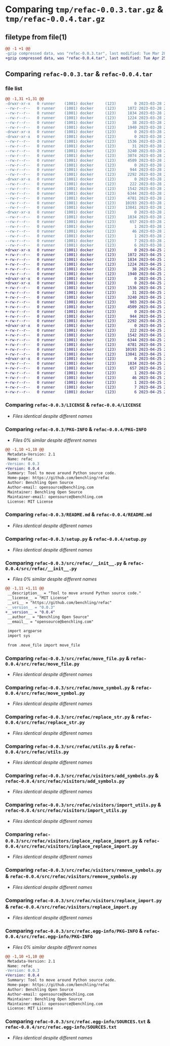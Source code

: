 # Comparing `tmp/refac-0.0.3.tar.gz` & `tmp/refac-0.0.4.tar.gz`

## filetype from file(1)

```diff
@@ -1 +1 @@
-gzip compressed data, was "refac-0.0.3.tar", last modified: Tue Mar 28 21:18:48 2023, max compression
+gzip compressed data, was "refac-0.0.4.tar", last modified: Tue Apr 25 23:36:38 2023, max compression
```

## Comparing `refac-0.0.3.tar` & `refac-0.0.4.tar`

### file list

```diff
@@ -1,31 +1,31 @@
-drwxr-xr-x   0 runner    (1001) docker     (123)        0 2023-03-28 21:18:48.688699 refac-0.0.3/
--rw-r--r--   0 runner    (1001) docker     (123)     1072 2023-03-28 21:18:39.000000 refac-0.0.3/LICENSE
--rw-r--r--   0 runner    (1001) docker     (123)     1834 2023-03-28 21:18:48.688699 refac-0.0.3/PKG-INFO
--rw-r--r--   0 runner    (1001) docker     (123)     1224 2023-03-28 21:18:39.000000 refac-0.0.3/README.md
--rw-r--r--   0 runner    (1001) docker     (123)       38 2023-03-28 21:18:48.688699 refac-0.0.3/setup.cfg
--rw-r--r--   0 runner    (1001) docker     (123)     1940 2023-03-28 21:18:39.000000 refac-0.0.3/setup.py
-drwxr-xr-x   0 runner    (1001) docker     (123)        0 2023-03-28 21:18:48.688699 refac-0.0.3/src/
-drwxr-xr-x   0 runner    (1001) docker     (123)        0 2023-03-28 21:18:48.688699 refac-0.0.3/src/refac/
--rw-r--r--   0 runner    (1001) docker     (123)     1536 2023-03-28 21:18:39.000000 refac-0.0.3/src/refac/__init__.py
--rw-r--r--   0 runner    (1001) docker     (123)       31 2023-03-28 21:18:39.000000 refac-0.0.3/src/refac/__main__.py
--rw-r--r--   0 runner    (1001) docker     (123)     3240 2023-03-28 21:18:39.000000 refac-0.0.3/src/refac/move_file.py
--rw-r--r--   0 runner    (1001) docker     (123)     3074 2023-03-28 21:18:39.000000 refac-0.0.3/src/refac/move_import.py
--rw-r--r--   0 runner    (1001) docker     (123)     4509 2023-03-28 21:18:39.000000 refac-0.0.3/src/refac/move_symbol.py
--rw-r--r--   0 runner    (1001) docker     (123)        0 2023-03-28 21:18:39.000000 refac-0.0.3/src/refac/py.typed
--rw-r--r--   0 runner    (1001) docker     (123)      944 2023-03-28 21:18:39.000000 refac-0.0.3/src/refac/replace_str.py
--rw-r--r--   0 runner    (1001) docker     (123)     2292 2023-03-28 21:18:39.000000 refac-0.0.3/src/refac/utils.py
-drwxr-xr-x   0 runner    (1001) docker     (123)        0 2023-03-28 21:18:48.688699 refac-0.0.3/src/refac/visitors/
--rw-r--r--   0 runner    (1001) docker     (123)      222 2023-03-28 21:18:39.000000 refac-0.0.3/src/refac/visitors/__init__.py
--rw-r--r--   0 runner    (1001) docker     (123)     1542 2023-03-28 21:18:39.000000 refac-0.0.3/src/refac/visitors/add_symbols.py
--rw-r--r--   0 runner    (1001) docker     (123)     6344 2023-03-28 21:18:39.000000 refac-0.0.3/src/refac/visitors/import_utils.py
--rw-r--r--   0 runner    (1001) docker     (123)     4781 2023-03-28 21:18:39.000000 refac-0.0.3/src/refac/visitors/inplace_replace_import.py
--rw-r--r--   0 runner    (1001) docker     (123)    10193 2023-03-28 21:18:39.000000 refac-0.0.3/src/refac/visitors/remove_symbols.py
--rw-r--r--   0 runner    (1001) docker     (123)    13841 2023-03-28 21:18:39.000000 refac-0.0.3/src/refac/visitors/replace_import.py
-drwxr-xr-x   0 runner    (1001) docker     (123)        0 2023-03-28 21:18:48.688699 refac-0.0.3/src/refac.egg-info/
--rw-r--r--   0 runner    (1001) docker     (123)     1834 2023-03-28 21:18:48.000000 refac-0.0.3/src/refac.egg-info/PKG-INFO
--rw-r--r--   0 runner    (1001) docker     (123)      657 2023-03-28 21:18:48.000000 refac-0.0.3/src/refac.egg-info/SOURCES.txt
--rw-r--r--   0 runner    (1001) docker     (123)        1 2023-03-28 21:18:48.000000 refac-0.0.3/src/refac.egg-info/dependency_links.txt
--rw-r--r--   0 runner    (1001) docker     (123)       46 2023-03-28 21:18:48.000000 refac-0.0.3/src/refac.egg-info/entry_points.txt
--rw-r--r--   0 runner    (1001) docker     (123)        1 2023-03-28 21:18:48.000000 refac-0.0.3/src/refac.egg-info/not-zip-safe
--rw-r--r--   0 runner    (1001) docker     (123)        7 2023-03-28 21:18:48.000000 refac-0.0.3/src/refac.egg-info/requires.txt
--rw-r--r--   0 runner    (1001) docker     (123)        6 2023-03-28 21:18:48.000000 refac-0.0.3/src/refac.egg-info/top_level.txt
+drwxr-xr-x   0 runner    (1001) docker     (123)        0 2023-04-25 23:36:37.998445 refac-0.0.4/
+-rw-r--r--   0 runner    (1001) docker     (123)     1072 2023-04-25 23:36:27.000000 refac-0.0.4/LICENSE
+-rw-r--r--   0 runner    (1001) docker     (123)     1834 2023-04-25 23:36:37.998445 refac-0.0.4/PKG-INFO
+-rw-r--r--   0 runner    (1001) docker     (123)     1224 2023-04-25 23:36:27.000000 refac-0.0.4/README.md
+-rw-r--r--   0 runner    (1001) docker     (123)       38 2023-04-25 23:36:37.998445 refac-0.0.4/setup.cfg
+-rw-r--r--   0 runner    (1001) docker     (123)     1940 2023-04-25 23:36:27.000000 refac-0.0.4/setup.py
+drwxr-xr-x   0 runner    (1001) docker     (123)        0 2023-04-25 23:36:37.990445 refac-0.0.4/src/
+drwxr-xr-x   0 runner    (1001) docker     (123)        0 2023-04-25 23:36:37.994445 refac-0.0.4/src/refac/
+-rw-r--r--   0 runner    (1001) docker     (123)     1536 2023-04-25 23:36:27.000000 refac-0.0.4/src/refac/__init__.py
+-rw-r--r--   0 runner    (1001) docker     (123)       31 2023-04-25 23:36:27.000000 refac-0.0.4/src/refac/__main__.py
+-rw-r--r--   0 runner    (1001) docker     (123)     3240 2023-04-25 23:36:27.000000 refac-0.0.4/src/refac/move_file.py
+-rw-r--r--   0 runner    (1001) docker     (123)      903 2023-04-25 23:36:27.000000 refac-0.0.4/src/refac/move_import.py
+-rw-r--r--   0 runner    (1001) docker     (123)     4509 2023-04-25 23:36:27.000000 refac-0.0.4/src/refac/move_symbol.py
+-rw-r--r--   0 runner    (1001) docker     (123)        0 2023-04-25 23:36:27.000000 refac-0.0.4/src/refac/py.typed
+-rw-r--r--   0 runner    (1001) docker     (123)      944 2023-04-25 23:36:27.000000 refac-0.0.4/src/refac/replace_str.py
+-rw-r--r--   0 runner    (1001) docker     (123)     2292 2023-04-25 23:36:27.000000 refac-0.0.4/src/refac/utils.py
+drwxr-xr-x   0 runner    (1001) docker     (123)        0 2023-04-25 23:36:37.998445 refac-0.0.4/src/refac/visitors/
+-rw-r--r--   0 runner    (1001) docker     (123)      222 2023-04-25 23:36:27.000000 refac-0.0.4/src/refac/visitors/__init__.py
+-rw-r--r--   0 runner    (1001) docker     (123)     1542 2023-04-25 23:36:27.000000 refac-0.0.4/src/refac/visitors/add_symbols.py
+-rw-r--r--   0 runner    (1001) docker     (123)     6344 2023-04-25 23:36:27.000000 refac-0.0.4/src/refac/visitors/import_utils.py
+-rw-r--r--   0 runner    (1001) docker     (123)     4781 2023-04-25 23:36:27.000000 refac-0.0.4/src/refac/visitors/inplace_replace_import.py
+-rw-r--r--   0 runner    (1001) docker     (123)    10193 2023-04-25 23:36:27.000000 refac-0.0.4/src/refac/visitors/remove_symbols.py
+-rw-r--r--   0 runner    (1001) docker     (123)    13841 2023-04-25 23:36:27.000000 refac-0.0.4/src/refac/visitors/replace_import.py
+drwxr-xr-x   0 runner    (1001) docker     (123)        0 2023-04-25 23:36:37.994445 refac-0.0.4/src/refac.egg-info/
+-rw-r--r--   0 runner    (1001) docker     (123)     1834 2023-04-25 23:36:37.000000 refac-0.0.4/src/refac.egg-info/PKG-INFO
+-rw-r--r--   0 runner    (1001) docker     (123)      657 2023-04-25 23:36:37.000000 refac-0.0.4/src/refac.egg-info/SOURCES.txt
+-rw-r--r--   0 runner    (1001) docker     (123)        1 2023-04-25 23:36:37.000000 refac-0.0.4/src/refac.egg-info/dependency_links.txt
+-rw-r--r--   0 runner    (1001) docker     (123)       46 2023-04-25 23:36:37.000000 refac-0.0.4/src/refac.egg-info/entry_points.txt
+-rw-r--r--   0 runner    (1001) docker     (123)        1 2023-04-25 23:36:37.000000 refac-0.0.4/src/refac.egg-info/not-zip-safe
+-rw-r--r--   0 runner    (1001) docker     (123)        7 2023-04-25 23:36:37.000000 refac-0.0.4/src/refac.egg-info/requires.txt
+-rw-r--r--   0 runner    (1001) docker     (123)        6 2023-04-25 23:36:37.000000 refac-0.0.4/src/refac.egg-info/top_level.txt
```

### Comparing `refac-0.0.3/LICENSE` & `refac-0.0.4/LICENSE`

 * *Files identical despite different names*

### Comparing `refac-0.0.3/PKG-INFO` & `refac-0.0.4/PKG-INFO`

 * *Files 0% similar despite different names*

```diff
@@ -1,10 +1,10 @@
 Metadata-Version: 2.1
 Name: refac
-Version: 0.0.3
+Version: 0.0.4
 Summary: Tool to move around Python source code.
 Home-page: https://github.com/benchling/refac
 Author: Benchling Open Source
 Author-email: opensource@benchling.com
 Maintainer: Benchling Open Source
 Maintainer-email: opensource@benchling.com
 License: MIT License
```

### Comparing `refac-0.0.3/README.md` & `refac-0.0.4/README.md`

 * *Files identical despite different names*

### Comparing `refac-0.0.3/setup.py` & `refac-0.0.4/setup.py`

 * *Files identical despite different names*

### Comparing `refac-0.0.3/src/refac/__init__.py` & `refac-0.0.4/src/refac/__init__.py`

 * *Files 0% similar despite different names*

```diff
@@ -1,11 +1,11 @@
 __description__ = "Tool to move around Python source code."
 __license__ = "MIT License"
 __uri__ = "https://github.com/benchling/refac"
-__version__ = "0.0.3"
+__version__ = "0.0.4"
 __author__ = "Benchling Open Source"
 __email__ = "opensource@benchling.com"
 
 import argparse
 import sys
 
 from .move_file import move_file
```

### Comparing `refac-0.0.3/src/refac/move_file.py` & `refac-0.0.4/src/refac/move_file.py`

 * *Files identical despite different names*

### Comparing `refac-0.0.3/src/refac/move_symbol.py` & `refac-0.0.4/src/refac/move_symbol.py`

 * *Files identical despite different names*

### Comparing `refac-0.0.3/src/refac/replace_str.py` & `refac-0.0.4/src/refac/replace_str.py`

 * *Files identical despite different names*

### Comparing `refac-0.0.3/src/refac/utils.py` & `refac-0.0.4/src/refac/utils.py`

 * *Files identical despite different names*

### Comparing `refac-0.0.3/src/refac/visitors/add_symbols.py` & `refac-0.0.4/src/refac/visitors/add_symbols.py`

 * *Files identical despite different names*

### Comparing `refac-0.0.3/src/refac/visitors/import_utils.py` & `refac-0.0.4/src/refac/visitors/import_utils.py`

 * *Files identical despite different names*

### Comparing `refac-0.0.3/src/refac/visitors/inplace_replace_import.py` & `refac-0.0.4/src/refac/visitors/inplace_replace_import.py`

 * *Files identical despite different names*

### Comparing `refac-0.0.3/src/refac/visitors/remove_symbols.py` & `refac-0.0.4/src/refac/visitors/remove_symbols.py`

 * *Files identical despite different names*

### Comparing `refac-0.0.3/src/refac/visitors/replace_import.py` & `refac-0.0.4/src/refac/visitors/replace_import.py`

 * *Files identical despite different names*

### Comparing `refac-0.0.3/src/refac.egg-info/PKG-INFO` & `refac-0.0.4/src/refac.egg-info/PKG-INFO`

 * *Files 0% similar despite different names*

```diff
@@ -1,10 +1,10 @@
 Metadata-Version: 2.1
 Name: refac
-Version: 0.0.3
+Version: 0.0.4
 Summary: Tool to move around Python source code.
 Home-page: https://github.com/benchling/refac
 Author: Benchling Open Source
 Author-email: opensource@benchling.com
 Maintainer: Benchling Open Source
 Maintainer-email: opensource@benchling.com
 License: MIT License
```

### Comparing `refac-0.0.3/src/refac.egg-info/SOURCES.txt` & `refac-0.0.4/src/refac.egg-info/SOURCES.txt`

 * *Files identical despite different names*

